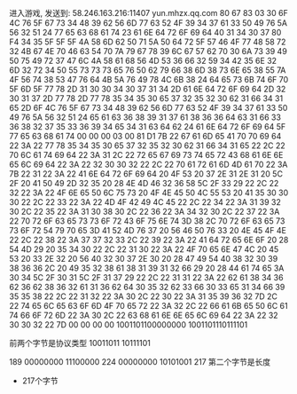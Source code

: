 进入游戏, 发送到: 58.246.163.216:11407  yun.mhzx.qq.com
80 67 83 03 30 6F 4C 76 5F 67 73 34 48 39 62 56 6D 77 63 52 4F 39 34 37 61 33 50 49 76 5A 56 32 51 24 77 65 63 68 61 74 23 61 6E 64 72 6F 69 64 40 31 34 30 37 80 F4 34 35 5F 5F 5F 4A 58 6D 62 50 71 5A 50 64 72 5F 57 46 4F 77 48 58 72 32 4B 67 4E 70 46 63 54 70 7A 79 67 78 39 6C 67 57 62 70 30 6A 73 39 49 50 75 49 72 37 47 6C 4A 58 61 68 56 4D 53 36 66 32 59 34 42 35 6E 32 6D 32 72 34 50 55 73 73 73 65 76 50 62 79 66 38 6D 38 73 6E 65 38 55 7A 4F 56 74 38 53 47 76 64 4B 5A 76 49 78 4C 6B 38 24 64 65 73 6B 74 6F 70 5F 6D 5F 77 78 2D 31 30 30 34 30 37 31 34 2D 61 6E 64 72 6F 69 64 2D 32 30 31 37 2D 77 78 2D 77 78 35 34 35 30 65 37 32 35 32 30 62 31 66 34 31 65 2D 6F 4C 76 5F 67 73 34 48 39 62 56 6D 77 63 52 4F 39 34 37 61 33 50 49 76 5A 56 32 51 24 65 61 63 36 38 39 31 37 61 38 36 36 64 63 31 66 33 36 38 32 37 35 33 36 39 34 65 34 31 63 64 62 24 61 6E 64 72 6F 69 64 5F 77 65 63 68 61 74 00 00 00 03 00 81 D1 7B 22 67 61 6D 65 41 70 70 69 64 22 3A 22 77 78 35 34 35 30 65 37 32 35 32 30 62 31 66 34 31 65 22 2C 22 70 6C 61 74 69 64 22 3A 31 2C 22 72 65 67 69 73 74 65 72 43 68 61 6E 6E 65 6C 69 64 22 3A 22 32 30 30 32 22 2C 22 70 61 72 61 6D 4D 61 70 22 3A 7B 22 31 22 3A 22 41 6E 64 72 6F 69 64 20 4F 53 20 37 2E 31 2E 31 20 5C 2F 20 41 50 49 2D 32 35 20 28 4E 4D 46 32 36 58 5C 2F 33 29 22 2C 22 32 22 3A 22 4F 6E 65 50 6C 75 73 20 4F 4E 45 50 4C 55 53 20 41 35 30 30 30 22 2C 22 33 22 3A 22 4D 4F 42 49 4C 45 22 2C 22 34 22 3A 31 39 32 30 2C 22 35 22 3A 31 30 38 30 2C 22 36 22 3A 34 32 30 2C 22 37 22 3A 22 70 72 6F 63 65 73 73 6F 72 43 6F 75 6E 74 3D 38 2C 70 72 6F 63 65 73 73 6F 72 54 79 70 65 3D 41 52 4D 76 37 20 56 46 50 76 33 20 4E 45 4F 4E 22 2C 22 38 22 3A 37 37 32 33 2C 22 39 22 3A 22 41 64 72 65 6E 6F 20 28 54 4D 29 20 35 34 30 22 2C 22 31 30 22 3A 22 4F 70 65 6E 47 4C 20 45 53 20 33 2E 32 20 56 40 32 30 37 2E 30 20 28 47 49 54 40 38 32 30 39 38 36 36 2C 20 49 35 32 38 61 38 31 39 31 32 66 29 20 28 44 61 74 65 3A 30 34 5C 2F 30 31 5C 2F 31 37 29 22 2C 22 31 31 22 3A 22 62 61 38 34 36 62 36 62 38 36 32 61 31 36 62 64 30 35 32 62 33 66 30 33 65 31 34 66 39 35 35 38 22 2C 22 31 32 22 3A 30 2C 22 30 22 3A 31 35 39 36 32 7D 2C 22 74 65 6C 65 63 6F 6D 4F 70 65 72 22 3A 32 2C 22 66 61 6B 65 50 6C 61 74 66 6F 72 6D 22 3A 30 2C 22 63 68 61 6E 6E 65 6C 69 64 22 3A 22 32 30 30 32 22 7D 00 00 00 00 
1001101100000000
1001101110111101

前两个字节是协议类型
10011011 10111101


 189
00000000 11100000 224
00000000 10101001 217
第二个字节是长度

+ 217个字节
